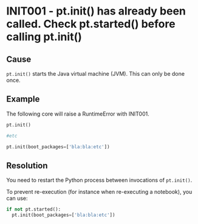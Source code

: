 # INIT001 - pt.init() has already been called. Check pt.started() before calling pt.init()

## Cause

`pt.init()` starts the Java virtual machine (JVM). This can only be done once.

## Example

The following core will raise a RuntimeError with INIT001.

```python
pt.init()

#etc

pt.init(boot_packages=['bla:bla:etc'])
```

## Resolution

You need to restart the Python process between invocations of `pt.init()`. 

To prevent re-execution (for instance when re-executing a notebook), you can use:

```python
if not pt.started():
  pt.init(boot_packages=['bla:bla:etc'])
```